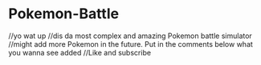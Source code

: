 # Pokemon-Battle
//yo wat up
//dis da most complex and amazing Pokemon battle simulator
//might add more Pokemon in the future. Put in the comments below what you wanna see added
//Like and subscribe
